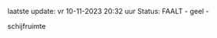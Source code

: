 laatste update: 
vr 10-11-2023 20:32   uur 
Status: FAALT - geel - 
<div class="service Y">schijfruimte</div>